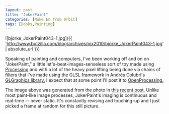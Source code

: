 ```yaml
---
layout: post
title: "JokerPaint"
categories: [Nuke Em from Orbit]
tags: [Books,Painting]
---
```



![bjorke_JokerPaint043-1.jpg]({{ 'http://www.botzilla.com/blog/archives/pix2010/bjorke_JokerPaint043-1.jpg' | absolute_url }})


Speaking of painting and computers, I've been working off and on on "JokerPaint," a little let's-beat-images-senseless sort of toy made using <a href="http://www.processing.org">Processing</a> and with a lot of the heavy pixel lifting being done via chains of filters that I've made using the GLSL framework in Andr&eacute;s Colubri's <a href="http://codeanticode.wordpress.com/2010/08/22/glgraphics-0-9-4/">GLGraphics library.</a> I expect that at some point I'll post it to <a href="http://www.openprocessing.org/">OpenProcessing.</a>

The image above was generated from the photo in <a href="{{ site.baseurl }}{% post_url 2010-10-10-Parallel-Developments %}">this recent post.</a> Unlike most paint-like image processes, JokerPaint's imaging is continuous and real-time -- never static. It's constantly revising and touching-up and I just picked a frame at random for this still picture.


